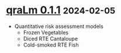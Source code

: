 
# [qraLm 0.1.1](https://vcadavez.github.io/qraLm/releases/tag/v.0.1.1) <small>2024-02-05</small>

- Quantitative risk assessment models
  - Frozen Vegetables
  - Diced RTE Cantaloupe
  - Cold-smoked RTE Fish
